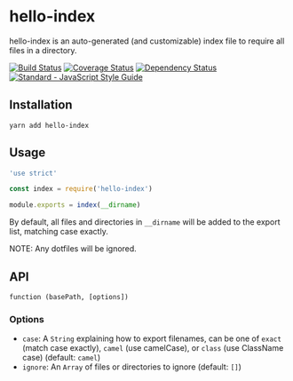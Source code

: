 # hello-index

hello-index is an auto-generated (and customizable) index file to require all files in a directory.

[![Build Status](https://img.shields.io/travis/hello-js/hello-index/master.svg)](https://travis-ci.org/hello-js/hello-index)
[![Coverage Status](https://img.shields.io/coveralls/hello-js/hello-index.svg)](https://coveralls.io/github/hello-js/hello-index)
[![Dependency Status](https://img.shields.io/david/hello-js/hello-index.svg)](https://david-dm.org/hello-js/hello-index)
[![Standard - JavaScript Style Guide](https://img.shields.io/badge/code%20style-standard-brightgreen.svg)](http://standardjs.com/)

## Installation

```
yarn add hello-index
```

## Usage

```js
'use strict'

const index = require('hello-index')

module.exports = index(__dirname)
```

By default, all files and directories in `__dirname` will be added to the export list, matching case exactly.

NOTE: Any dotfiles will be ignored.

## API

```
function (basePath, [options])
```

### Options

* `case`: A `String` explaining how to export filenames, can be one of `exact` (match case exactly), `camel` (use camelCase), or `class` (use ClassName case) (default: `camel`)
* `ignore`: An `Array` of files or directories to ignore (default: `[]`)
